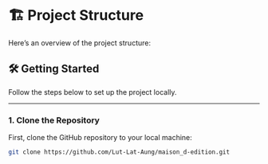 # 🏗️ Project Structure

Here’s an overview of the project structure:



## 🛠️ Getting Started

Follow the steps below to set up the project locally.

---

### 1. Clone the Repository

First, clone the GitHub repository to your local machine:

```bash
git clone https://github.com/Lut-Lat-Aung/maison_d-edition.git
